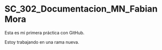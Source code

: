 # SC\_302\_Documentacion\_MN\_FabianMora



Esta es mi primera práctica con GitHub.



Estoy trabajando en una rama nueva.

